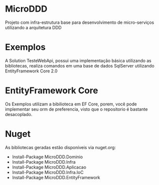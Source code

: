 # MicroDDD
Projeto com infra-estrutura base para desenvolvimento de micro-serviços utilizando a arquitetura DDD


# Exemplos
A Solution TesteWebApi, possui uma implementação básica utilizando as bibliotecas, realiza comandos em uma base de dados SqlServer utilizando EntityFramework Core 2.0

# EntityFramework Core

Os Exemplos utilizam a bibilioteca em EF Core, porem, você pode implementar seu orm de preferencia, visto que o repositorio é bastante desacoplado.

# Nuget

As bibliotecas geradas estão disponíveis via nuget.org:

- Install-Package MicroDDD.Dominio
- Install-Package MicroDDD.Infra
- Install-Package MicroDDD.Aplicacao
- Install-Package MicroDDD.Infra.IoC
- Install-Package MicroDDD.EntityFramework
